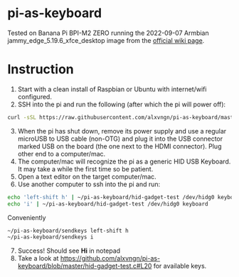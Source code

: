 # pi-as-keyboard

Tested on Banana Pi BPI-M2 ZERO running the 2022-09-07 Armbian jammy_edge_5.19.6_xfce_desktop image from the [official wiki page](https://wiki.banana-pi.org/Banana_Pi_BPI-M2_ZERO#Ubuntu). 

# Instruction

1. Start with a clean install of Raspbian or Ubuntu with internet/wifi configured.
2. SSH into the pi and run the following (after which the pi will power off):

```sh
curl -sSL https://raw.githubusercontent.com/alxvngn/pi-as-keyboard/master/install.sh | sudo bash -
```
3. When the pi has shut down, remove its power supply and use a regular microUSB to USB cable (non-OTG) and plug it into the USB connector marked
USB on the board (the one next to the HDMI connector). Plug other end to a computer/mac.
4. The computer/mac will recognize the pi as a generic HID USB Keyboard. It may take a while the first time so be patient.
5. Open a text editor on the target computer/mac.
6. Use another computer to ssh into the pi and run:

```sh
echo 'left-shift h' | ~/pi-as-keyboard/hid-gadget-test /dev/hidg0 keyboard
echo 'i' | ~/pi-as-keyboard/hid-gadget-test /dev/hidg0 keyboard
```

Conveniently
```sh
~/pi-as-keyboard/sendkeys left-shift h
~/pi-as-keyboard/sendkeys i
```

7. Success! Should see **Hi** in notepad
8. Take a look at https://github.com/alxvngn/pi-as-keyboard/blob/master/hid-gadget-test.c#L20 for available keys.

